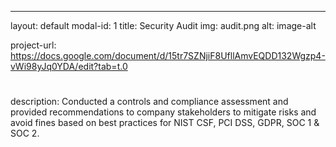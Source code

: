 ---
layout: default
modal-id: 1
title: Security Audit
img: audit.png
alt: image-alt


project-url: https://docs.google.com/document/d/15tr7SZNjiF8UfllAmvEQDD132Wgzp4-vWi98yJq0YDA/edit?tab=t.0


#
description: Conducted a controls and compliance assessment and provided recommendations to company stakeholders to mitigate risks and avoid fines based on best practices for NIST CSF, PCI DSS, GDPR, SOC 1 & SOC 2.
